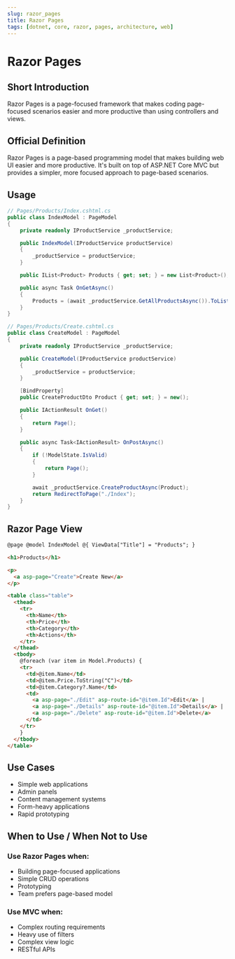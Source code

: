 ```yaml
---
slug: razor_pages
title: Razor Pages
tags: [dotnet, core, razor, pages, architecture, web]
---
```


# Razor Pages

## Short Introduction

Razor Pages is a page-focused framework that makes coding page-focused scenarios easier and more productive than using controllers and views.

## Official Definition

Razor Pages is a page-based programming model that makes building web UI easier and more productive. It's built on top of ASP.NET Core MVC but provides a simpler, more focused approach to page-based scenarios.

## Usage

```csharp
// Pages/Products/Index.cshtml.cs
public class IndexModel : PageModel
{
    private readonly IProductService _productService;

    public IndexModel(IProductService productService)
    {
        _productService = productService;
    }

    public IList<Product> Products { get; set; } = new List<Product>();

    public async Task OnGetAsync()
    {
        Products = (await _productService.GetAllProductsAsync()).ToList();
    }
}

// Pages/Products/Create.cshtml.cs
public class CreateModel : PageModel
{
    private readonly IProductService _productService;

    public CreateModel(IProductService productService)
    {
        _productService = productService;
    }

    [BindProperty]
    public CreateProductDto Product { get; set; } = new();

    public IActionResult OnGet()
    {
        return Page();
    }

    public async Task<IActionResult> OnPostAsync()
    {
        if (!ModelState.IsValid)
        {
            return Page();
        }

        await _productService.CreateProductAsync(Product);
        return RedirectToPage("./Index");
    }
}
```

## Razor Page View

```html
@page @model IndexModel @{ ViewData["Title"] = "Products"; }

<h1>Products</h1>

<p>
  <a asp-page="Create">Create New</a>
</p>

<table class="table">
  <thead>
    <tr>
      <th>Name</th>
      <th>Price</th>
      <th>Category</th>
      <th>Actions</th>
    </tr>
  </thead>
  <tbody>
    @foreach (var item in Model.Products) {
    <tr>
      <td>@item.Name</td>
      <td>@item.Price.ToString("C")</td>
      <td>@item.Category?.Name</td>
      <td>
        <a asp-page="./Edit" asp-route-id="@item.Id">Edit</a> |
        <a asp-page="./Details" asp-route-id="@item.Id">Details</a> |
        <a asp-page="./Delete" asp-route-id="@item.Id">Delete</a>
      </td>
    </tr>
    }
  </tbody>
</table>
```

## Use Cases

- Simple web applications
- Admin panels
- Content management systems
- Form-heavy applications
- Rapid prototyping

## When to Use / When Not to Use

### Use Razor Pages when:

- Building page-focused applications
- Simple CRUD operations
- Prototyping
- Team prefers page-based model

### Use MVC when:

- Complex routing requirements
- Heavy use of filters
- Complex view logic
- RESTful APIs
